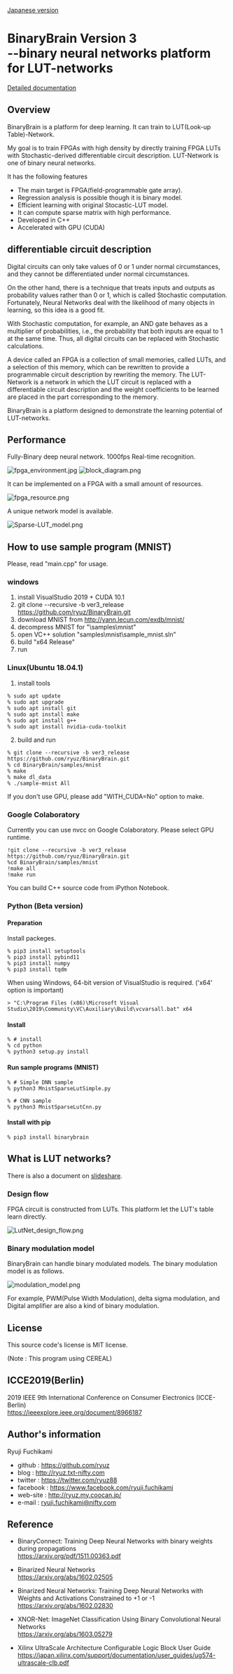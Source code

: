 ﻿[Japanese version](README.md)

# BinaryBrain Version 3<br> --binary neural networks platform for LUT-networks

[Detailed documentation](https://binarybrain.readthedocs.io/en/latest/)

## Overview
BinaryBrain is a platform for deep learning. It can train to LUT(Look-up Table)-Network.

My goal is to train FPGAs with high density by directly training FPGA LUTs with Stochastic-derived differentiable circuit description.
LUT-Network is one of binary neural networks.

It has the following features

- The main target is FPGA(field-programmable gate array).
- Regression analysis is possible though it is binary model.
- Efficient learning with original Stocastic-LUT model.
- It can compute sparse matrix with high performance.
- Developed in C++
- Accelerated with GPU (CUDA)


## differentiable circuit description

Digital circuits can only take values of 0 or 1 under normal circumstances, and they cannot be differentiated under normal circumstances.

On the other hand, there is a technique that treats inputs and outputs as probability values rather than 0 or 1, which is called Stochastic computation.
Fortunately, Neural Networks deal with the likelihood of many objects in learning, so this idea is a good fit.

With Stochastic computation, for example, an AND gate behaves as a multiplier of probabilities, i.e., the probability that both inputs are equal to 1 at the same time. Thus, all digital circuits can be replaced with Stochastic calculations.

A device called an FPGA is a collection of small memories, called LUTs, and a selection of this memory, which can be rewritten to provide a programmable circuit description by rewriting the memory. The LUT-Network is a network in which the LUT circuit is replaced with a differentiable circuit description and the weight coefficients to be learned are placed in the part corresponding to the memory.

BinaryBrain is a platform designed to demonstrate the learning potential of LUT-networks.


## Performance

Fully-Binary deep neural network.
1000fps Real-time recognition.

![fpga_environment.jpg](documents/images/fpga_environment.jpg "sample's photo image")
![block_diagram.png](documents/images/block_diagram.png "sample's block diagram")


It can be implemented on a FPGA with a small amount of resources.

![fpga_resource.png](documents/images/fpga_resource.png "FPGA resource")

A unique network model is available.

![Sparse-LUT_model.png](documents/images/Sparse-LUT_model.png "Sparse-LUT model")




## How to use sample program (MNIST)

Please, read "main.cpp" for usage.

### windows
1. install VisualStudio 2019 + CUDA 10.1
2. git clone --recursive -b ver3_release https://github.com/ryuz/BinaryBrain.git 
3. download MNIST from http://yann.lecun.com/exdb/mnist/
4. decompress MNIST for "\samples\mnist"
5. open VC++ solution "samples\mnist\sample_mnist.sln"
6. build "x64 Release"
7. run

### Linux(Ubuntu 18.04.1)
1. install tools 
```
% sudo apt update
% sudo apt upgrade
% sudo apt install git
% sudo apt install make
% sudo apt install g++
% sudo apt install nvidia-cuda-toolkit
```
2. build and run
```
% git clone --recursive -b ver3_release  https://github.com/ryuz/BinaryBrain.git
% cd BinaryBrain/samples/mnist
% make
% make dl_data
% ./sample-mnist All
```

If you don't use GPU, please add "WITH_CUDA=No" option to make.

### Google Colaboratory
Currently you can use nvcc on Google Colaboratory.
Please select GPU runtime.
```
!git clone --recursive -b ver3_release  https://github.com/ryuz/BinaryBrain.git
%cd BinaryBrain/samples/mnist
!make all
!make run
```
You can build C++ source code from iPython Notebook.


### Python (Beta version)

#### Preparation

Install packeges.
```
% pip3 install setuptools
% pip3 install pybind11
% pip3 install numpy
% pip3 install tqdm
```

When using Windows, 64-bit version of VisualStudio is required.
('x64' option is important)

```
> "C:\Program Files (x86)\Microsoft Visual Studio\2019\Community\VC\Auxiliary\Build\vcvarsall.bat" x64
```

#### Install

```
% # install
% cd python
% python3 setup.py install
```

#### Run sample programs (MNIST)

```
% # Simple DNN sample
% python3 MnistSparseLutSimple.py

% # CNN sample
% python3 MnistSparseLutCnn.py
```


#### Install with pip
```
% pip3 install binarybrain
```


## What is LUT networks?

There is also a document on [slideshare](https://www.slideshare.net/ryuz88/lutnetwork-revision2-english-version).

### Design flow
FPGA circuit is constructed from LUTs.
This platform let the LUT's table learn directly.

![LutNet_design_flow.png](documents/images/LutNet_design_flow.png "design flow")


### Binary modulation model
BinaryBrain can handle binary modulated models.
The binary modulation model is as follows.

![modulation_model.png](documents/images/modulation_model.png "modulation_model")

For example, PWM(Pulse Width Modulation), delta sigma modulation, and Digital amplifier are also a kind of binary modulation.


## License
This source code's license is MIT license.

(Note : This program using CEREAL)

## ICCE2019(Berlin)
2019 IEEE 9th International Conference on Consumer Electronics (ICCE-Berlin) <br>
https://ieeexplore.ieee.org/document/8966187 <br>


## Author's information
Ryuji Fuchikami
- github : https://github.com/ryuz
- blog : http://ryuz.txt-nifty.com
- twitter : https://twitter.com/ryuz88
- facebook : https://www.facebook.com/ryuji.fuchikami
- web-site : http://ryuz.my.coocan.jp/
- e-mail : ryuji.fuchikami@nifty.com


## Reference
- BinaryConnect: Training Deep Neural Networks with binary weights during propagations<br>
https://arxiv.org/pdf/1511.00363.pdf

- Binarized Neural Networks<br>
https://arxiv.org/abs/1602.02505

- Binarized Neural Networks: Training Deep Neural Networks with Weights and Activations Constrained to +1 or -1<br>
https://arxiv.org/abs/1602.02830

- XNOR-Net: ImageNet Classification Using Binary Convolutional Neural Networks<br>
https://arxiv.org/abs/1603.05279

- Xilinx UltraScale Architecture Configurable Logic Block User Guide<br>
https://japan.xilinx.com/support/documentation/user_guides/ug574-ultrascale-clb.pdf

